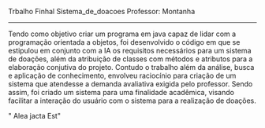 Trbalho Finhal Sistema_de_doacoes Professor: Montanha 
***************************************************************************************************************************************************************************************************************************
Tendo como objetivo criar um programa em java capaz de lidar com a programação orientada a objetos, foi desenvolvido o código em que se estipulou em conjunto com a IA os requisitos necessários para um sistema de doações, além da atribuição de classes com métodos e atributos para a elaboração conjutiva do projeto. Contudo o trabalho além da análise, busca e aplicação de conhecimento, envolveu raciocínio para criação de um sistema que atendesse a demanda avaliativa exigida pelo professor. Sendo assim, foi criado um sistema para uma finalidade acadêmica, visando facilitar a interação do usuário com o sistema para a realização de doações.

" Alea jacta Est"

                                                                                         
 
